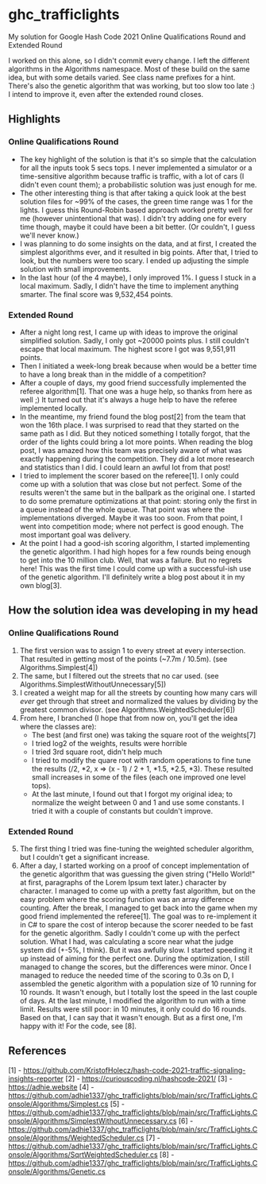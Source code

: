 # ghc_trafficlights
My solution for Google Hash Code 2021 Online Qualifications Round and Extended Round

I worked on this alone, so I didn't commit every change. I left the different algorithms in the Algorithms namespace. Most of these build on the same idea, but with some details varied. See class name prefixes for a hint. There's also the genetic algorithm that was working, but too slow too late :) I intend to improve it, even after the extended round closes.

## Highlights

### Online Qualifications Round

 - The key highlight of the solution is that it's so simple that the calculation for all the inputs took 5 secs tops. I never implemented a simulator or a time-sensitive algorithm because traffic is traffic, with a lot of cars (I didn't even count them); a probabilistic solution was just enough for me.
 - The other interesting thing is that after taking a quick look at the best solution files for ~99% of the cases, the green time range was 1 for the lights. I guess this Round-Robin based approach worked pretty well for me (however unintentional that was). I didn't try adding one for every time though, maybe it could have been a bit better. (Or couldn't, I guess we'll never know.)
 - I was planning to do some insights on the data, and at first, I created the simplest algorithms ever, and it resulted in big points. After that, I tried to look, but the numbers were too scary. I ended up adjusting the simple solution with small improvements.
 - In the last hour (of the 4 maybe), I only improved 1%. I guess I stuck in a local maximum. Sadly, I didn't have the time to implement anything smarter. The final score was 9,532,454 points.

### Extended Round

 - After a night long rest, I came up with ideas to improve the original simplified solution. Sadly, I only got ~20000 points plus. I still couldn't escape that local maximum. The highest score I got was 9,551,911 points.
 - Then I initiated a week-long break because when would be a better time to have a long break than in the middle of a competition?
 - After a couple of days, my good friend successfully implemented the referee algorithm[1]. That one was a huge help, so thanks from here as well ;) It turned out that it's always a huge help to have the referee implemented locally.
 - In the meantime, my friend found the blog post[2] from the team that won the 16th place. I was surprised to read that they started on the same path as I did. But they noticed something I totally forgot, that the order of the lights could bring a lot more points. When reading the blog post, I was amazed how this team was precisely aware of what was exactly happening during the competition. They did a lot more research and statistics than I did. I could learn an awful lot from that post!
 - I tried to implement the scorer based on the referee[1]. I only could come up with a solution that was close but not perfect. Some of the results weren't the same but in the ballpark as the original one. I started to do some premature optimizations at that point: storing only the first in a queue instead of the whole queue. That point was where the implementations diverged. Maybe it was too soon. From that point, I went into competition mode; where not perfect is good enough. The most important goal was delivery.
 - At the point I had a good-ish scoring algorithm, I started implementing the genetic algorithm. I had high hopes for a few rounds being enough to get into the 10 million club. Well, that was a failure. But no regrets here! This was the first time I could come up with a successful-ish use of the genetic algorithm. I'll definitely write a blog post about it in my own blog[3].


## How the solution idea was developing in my head

### Online Qualifications Round

 1. The first version was to assign 1 to every street at every intersection. That resulted in getting most of the points (~7.7m / 10.5m). (see Algorithms.Simplest[4])
 2. The same, but I filtered out the streets that no car used. (see Algorithms.SimplestWithoutUnnecessary[5])
 3. I created a weight map for all the streets by counting how many cars will *ever* get through that street and normalized the values by dividing by the greatest common divisor. (see Algorithms.WeightedScheduler[6])
 4. From here, I branched (I hope that from now on, you'll get the idea where the classes are):
     - The best (and first one) was taking the square root of the weights[7]
     - I tried log2 of the weights, results were horrible
     - I tried 3rd square root, didn't help much
     - I tried to modify the quare root with random operations to fine tune the results (/2, \*2, x => (x - 1) / 2 + 1, \*1.5, \*2.5, \*3). These resulted small increases in some of the files (each one improved one level tops).
     - At the last minute, I found out that I forgot my original idea; to normalize the weight between 0 and 1 and use some constants. I tried it with a couple of constants but couldn't improve.

### Extended Round

5. The first thing I tried was fine-tuning the weighted scheduler algorithm, but I couldn't get a significant increase.
6. After a day, I started working on a proof of concept implementation of the genetic algorithm that was guessing the given string ("Hello World!" at first, paragraphs of the Lorem Ipsum text later.) character by character. I managed to come up with a pretty fast algorithm, but on the easy problem where the scoring function was an array difference counting.
   After the break, I managed to get back into the game when my good friend implemented the referee[1]. The goal was to re-implement it in C# to spare the cost of interop because the scorer needed to be fast for the genetic algorithm. Sadly I couldn't come up with the perfect solution. What I had, was calculating a score near what the judge system did (+-5%, I think). But it was awfully slow. I started speeding it up instead of aiming for the perfect one. During the optimization, I still managed to change the scores, but the differences were minor.
   Once I managed to reduce the needed time of the scoring to 0.3s on D, I assembled the genetic algorithm with a population size of 10 running for 10 rounds. It wasn't enough, but I totally lost the speed in the last couple of days.
   At the last minute, I modified the algorithm to run with a time limit. Results were still poor: in 10 minutes, it only could do 16 rounds. Based on that, I can say that it wasn't enough. But as a first one, I'm happy with it! For the code, see [8].


## References

[1] - https://github.com/KristofHolecz/hash-code-2021-traffic-signaling-insights-reporter
[2] - https://curiouscoding.nl/hashcode-2021/
[3] - https://adhie.website
[4] - https://github.com/adhie1337/ghc_trafficlights/blob/main/src/TrafficLights.Console/Algorithms/Simplest.cs
[5] - https://github.com/adhie1337/ghc_trafficlights/blob/main/src/TrafficLights.Console/Algorithms/SimplestWithoutUnnecessary.cs
[6] - https://github.com/adhie1337/ghc_trafficlights/blob/main/src/TrafficLights.Console/Algorithms/WeightedScheduler.cs
[7] - https://github.com/adhie1337/ghc_trafficlights/blob/main/src/TrafficLights.Console/Algorithms/SqrtWeightedScheduler.cs
[8] - https://github.com/adhie1337/ghc_trafficlights/blob/main/src/TrafficLights.Console/Algorithms/Genetic.cs
